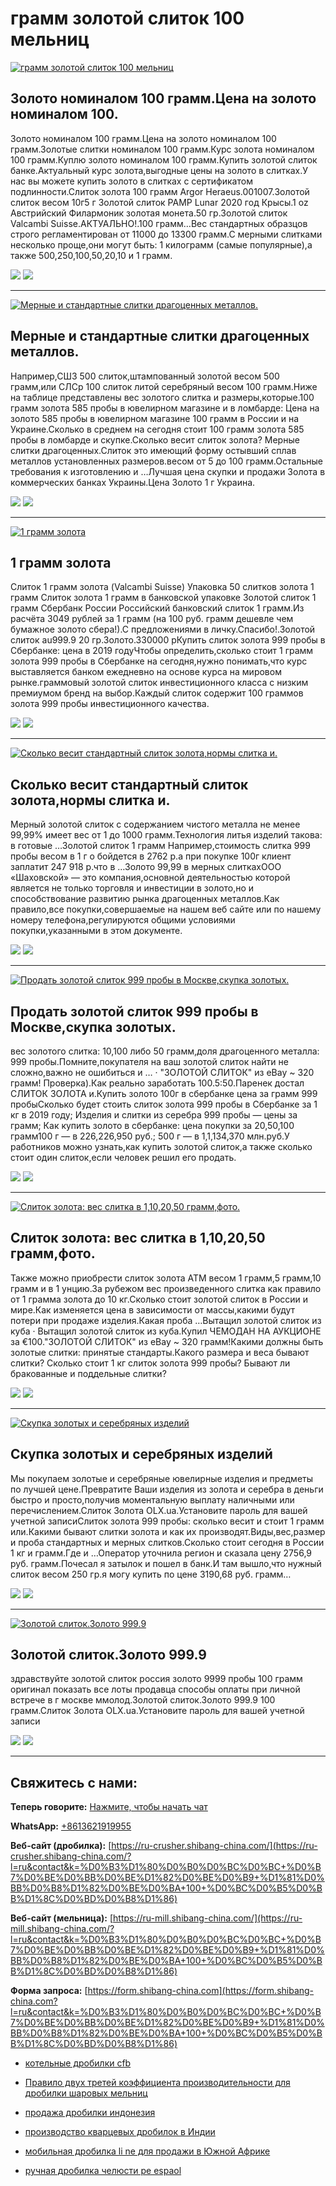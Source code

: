 # грамм золотой слиток 100 мельниц

<a href="https://swt.shibang-china.com/?l=ru&img&k=%D0%B3%D1%80%D0%B0%D0%BC%D0%BC+%D0%B7%D0%BE%D0%BB%D0%BE%D1%82%D0%BE%D0%B9+%D1%81%D0%BB%D0%B8%D1%82%D0%BE%D0%BA+100+%D0%BC%D0%B5%D0%BB%D1%8C%D0%BD%D0%B8%D1%86" target="_blank">![грамм золотой слиток 100 мельниц](http://static.shibang-china.com/all-800x300/233.jpg)</a>

## Золото номиналом 100 грамм.Цена на золото номиналом 100.
Золото номиналом 100 грамм.Цена на золото номиналом 100 грамм.Золотые слитки номиналом 100 грамм.Курс золота номиналом 100 грамм.Куплю золото номиналом 100 грамм.Купить золотой слиток банке.Актуальный курс золота,выгодные цены на золото в слитках.У нас вы можете купить золото в слитках с сертификатом подлинности.Слиток золота 100 грамм Argor Heraeus.001007.Золотой слиток весом 10г5 г Золотой слиток PAMP Lunar 2020 год Крысы.1 oz Австрийский Филармоник золотая монета.50 гр.Золотой слиток Valcambi Suisse.АКТУАЛЬНО!.100 грамм…Вес стандартных образцов строго регламентирован от 11000 до 13300 грамм.С мерными слитками несколько проще,они могут быть: 1 килограмм (самые популярные),а также 500,250,100,50,20,10 и 1 грамм.


<a href="https://whatsapp.shibangsoft.com/WhatsApp.php" target="_blank" title="WhatsApp">![](http://static.shibang-china.com/icon/whatsapp.png)</a> <a href="https://swt.shibang-china.com/?l=ru&icon&k=%D0%B3%D1%80%D0%B0%D0%BC%D0%BC+%D0%B7%D0%BE%D0%BB%D0%BE%D1%82%D0%BE%D0%B9+%D1%81%D0%BB%D0%B8%D1%82%D0%BE%D0%BA+100+%D0%BC%D0%B5%D0%BB%D1%8C%D0%BD%D0%B8%D1%86" target="_blank">![](http://static.shibang-china.com/icon/chat-ru.png)</a>

---

<a href="https://swt.shibang-china.com/?l=ru&img&k=%D0%B3%D1%80%D0%B0%D0%BC%D0%BC+%D0%B7%D0%BE%D0%BB%D0%BE%D1%82%D0%BE%D0%B9+%D1%81%D0%BB%D0%B8%D1%82%D0%BE%D0%BA+100+%D0%BC%D0%B5%D0%BB%D1%8C%D0%BD%D0%B8%D1%86" target="_blank">![Мерные и стандартные слитки драгоценных металлов.](http://static.shibang-china.com/all-800x300/515.jpg)</a>

## Мерные и стандартные слитки драгоценных металлов.
Например,СШЗ 500 слиток,штампованный золотой весом 500 грамм,или СЛСр 100 слиток литой серебряный весом 100 грамм.Ниже на таблице представлены вес золотого слитка и размеры,которые.100 грамм золота 585 пробы в ювелирном магазине и в ломбарде: Цена на золото 585 пробы в ювелирном магазине 100 грамм в России и на Украине.Сколько в среднем на сегодня стоит 100 грамм золота 585 пробы в ломбарде и скупке.Сколько весит слиток золота? Мерные слитки драгоценных.Слиток это имеющий форму остывший сплав металлов установленных размеров.весом от 5 до 100 грамм.Остальные требования к изготовлению и …Лучшая цена скупки и продажи Золота в коммерческих банках Украины.Цена Золото 1 г Украина.


<a href="https://whatsapp.shibangsoft.com/WhatsApp.php" target="_blank" title="WhatsApp">![](http://static.shibang-china.com/icon/whatsapp.png)</a> <a href="https://swt.shibang-china.com/?l=ru&icon&k=%D0%B3%D1%80%D0%B0%D0%BC%D0%BC+%D0%B7%D0%BE%D0%BB%D0%BE%D1%82%D0%BE%D0%B9+%D1%81%D0%BB%D0%B8%D1%82%D0%BE%D0%BA+100+%D0%BC%D0%B5%D0%BB%D1%8C%D0%BD%D0%B8%D1%86" target="_blank">![](http://static.shibang-china.com/icon/chat-ru.png)</a>

---

<a href="https://swt.shibang-china.com/?l=ru&img&k=%D0%B3%D1%80%D0%B0%D0%BC%D0%BC+%D0%B7%D0%BE%D0%BB%D0%BE%D1%82%D0%BE%D0%B9+%D1%81%D0%BB%D0%B8%D1%82%D0%BE%D0%BA+100+%D0%BC%D0%B5%D0%BB%D1%8C%D0%BD%D0%B8%D1%86" target="_blank">![1 грамм золота](http://static.shibang-china.com/all-800x300/1323.jpg)</a>

## 1 грамм золота
Слиток 1 грамм золота (Valcambi Suisse) Упаковка 50 слитков золота 1 грамм Cлиток золота 1 грамм в банковской упаковке Золотой слиток 1 грамм Сбербанк России Российский банковский слиток 1 грамм.Из расчёта 3049 рублей за 1 грамм (на 100 руб. грамм дешевле чем бумажное золото сбера!).С предложениями в личку.Спасибо!.Золотой слиток au999.9 20 гр.Золото.330000 рКупить слиток золота 999 пробы в Сбербанке: цена в 2019 годуЧтобы определить,сколько стоит 1 грамм золота 999 пробы в Сбербанке на сегодня,нужно понимать,что курс выставляется банком ежедневно на основе курса на мировом рынке.граммовый золотой слиток инвестиционного класса с низким премиумом бренд на выбор.Каждый слиток содержит 100 граммов золота 999 пробы инвестиционного качества.


<a href="https://whatsapp.shibangsoft.com/WhatsApp.php" target="_blank" title="WhatsApp">![](http://static.shibang-china.com/icon/whatsapp.png)</a> <a href="https://swt.shibang-china.com/?l=ru&icon&k=%D0%B3%D1%80%D0%B0%D0%BC%D0%BC+%D0%B7%D0%BE%D0%BB%D0%BE%D1%82%D0%BE%D0%B9+%D1%81%D0%BB%D0%B8%D1%82%D0%BE%D0%BA+100+%D0%BC%D0%B5%D0%BB%D1%8C%D0%BD%D0%B8%D1%86" target="_blank">![](http://static.shibang-china.com/icon/chat-ru.png)</a>

---

<a href="https://swt.shibang-china.com/?l=ru&img&k=%D0%B3%D1%80%D0%B0%D0%BC%D0%BC+%D0%B7%D0%BE%D0%BB%D0%BE%D1%82%D0%BE%D0%B9+%D1%81%D0%BB%D0%B8%D1%82%D0%BE%D0%BA+100+%D0%BC%D0%B5%D0%BB%D1%8C%D0%BD%D0%B8%D1%86" target="_blank">![Сколько весит стандартный слиток золота,нормы слитка и.](http://static.shibang-china.com/all-800x300/762.jpg)</a>

## Сколько весит стандартный слиток золота,нормы слитка и.
Мерный золотой слиток с содержанием чистого металла не менее 99,99% имеет вес от 1 до 1000 грамм.Технология литья изделий такова: в готовые …Золотой слиток 1 грамм Например,стоимость слитка 999 пробы весом в 1 г о бойдется в 2762 р.а при покупке 100г клиент заплатит 247 918 р.что в …Золото 99,99 в мерных слиткахООО &#171;Шаховской&#187; — это компания,основной деятельностью которой является не только торговля и инвестиции в золото,но и способствование развитию рынка драгоценных металлов.Как правило,все покупки,совершаемые на нашем веб сайте или по нашему номеру телефона,регулируются общими условиями покупки,указанными в этом документе.


<a href="https://whatsapp.shibangsoft.com/WhatsApp.php" target="_blank" title="WhatsApp">![](http://static.shibang-china.com/icon/whatsapp.png)</a> <a href="https://swt.shibang-china.com/?l=ru&icon&k=%D0%B3%D1%80%D0%B0%D0%BC%D0%BC+%D0%B7%D0%BE%D0%BB%D0%BE%D1%82%D0%BE%D0%B9+%D1%81%D0%BB%D0%B8%D1%82%D0%BE%D0%BA+100+%D0%BC%D0%B5%D0%BB%D1%8C%D0%BD%D0%B8%D1%86" target="_blank">![](http://static.shibang-china.com/icon/chat-ru.png)</a>

---

<a href="https://swt.shibang-china.com/?l=ru&img&k=%D0%B3%D1%80%D0%B0%D0%BC%D0%BC+%D0%B7%D0%BE%D0%BB%D0%BE%D1%82%D0%BE%D0%B9+%D1%81%D0%BB%D0%B8%D1%82%D0%BE%D0%BA+100+%D0%BC%D0%B5%D0%BB%D1%8C%D0%BD%D0%B8%D1%86" target="_blank">![Продать золотой слиток 999 пробы в Москве,скупка золотых.](http://static.shibang-china.com/all-800x300/1197.jpg)</a>

## Продать золотой слиток 999 пробы в Москве,скупка золотых.
вес золотого слитка: 10,100 либо 50 грамм,доля драгоценного металла: 999 пробы.Помните,покупателя на ваш золотой слиток найти не сложно,важно не ошибиться и …&nbsp;&#0183;&#32;&quot;ЗОЛОТОЙ СЛИТОК&quot; из eBay ~ 320 грамм! Проверка).Как реально заработать 100.5:50.Паренек достал СЛИТОК ЗОЛОТА и.Купить золото 100г в сбербанке цена за грамм 999 пробыСколько будет стоить слиток золота 999 пробы в Сбербанке за 1 кг в 2019 году; Изделия и слитки из серебра 999 пробы — цены за грамм; Как купить золото в сбербанке: цена покупки за 20,50,100 грамм100 г — в 226,226,950 руб.; 500 г — в 1,1,134,370 млн.руб.У работников можно узнать,как купить золотой слиток,а также сколько стоит один слиток,если человек решил его продать.


<a href="https://whatsapp.shibangsoft.com/WhatsApp.php" target="_blank" title="WhatsApp">![](http://static.shibang-china.com/icon/whatsapp.png)</a> <a href="https://swt.shibang-china.com/?l=ru&icon&k=%D0%B3%D1%80%D0%B0%D0%BC%D0%BC+%D0%B7%D0%BE%D0%BB%D0%BE%D1%82%D0%BE%D0%B9+%D1%81%D0%BB%D0%B8%D1%82%D0%BE%D0%BA+100+%D0%BC%D0%B5%D0%BB%D1%8C%D0%BD%D0%B8%D1%86" target="_blank">![](http://static.shibang-china.com/icon/chat-ru.png)</a>

---

<a href="https://swt.shibang-china.com/?l=ru&img&k=%D0%B3%D1%80%D0%B0%D0%BC%D0%BC+%D0%B7%D0%BE%D0%BB%D0%BE%D1%82%D0%BE%D0%B9+%D1%81%D0%BB%D0%B8%D1%82%D0%BE%D0%BA+100+%D0%BC%D0%B5%D0%BB%D1%8C%D0%BD%D0%B8%D1%86" target="_blank">![Cлиток золота: вес слитка в 1,10,20,50 грамм,фото.](http://static.shibang-china.com/all-800x300/302.jpg)</a>

## Cлиток золота: вес слитка в 1,10,20,50 грамм,фото.
Также можно приобрести слиток золота АТМ весом 1 грамм,5 грамм,10 грамм и в 1 унцию.За рубежом вес произведенного слитка как правило от 1 грамма золота до 10 кг.Сколько стоит золотой слиток в России и мире.Как изменяется цена в зависимости от массы,какими будут потери при продаже изделия.Какая проба …Вытащил золотой слиток из куба&nbsp;&#0183;&#32;Вытащил золотой слиток из куба.Купил ЧЕМОДАН НА АУКЦИОНЕ за €100.&quot;ЗОЛОТОЙ СЛИТОК&quot; из eBay ~ 320 грамм!Какими должны быть золотые слитки: принятые стандарты.Какого размера и веса бывают слитки? Сколько стоит 1 кг слиток золота 999 пробы? Бывают ли бракованные и поддельные слитки?


<a href="https://whatsapp.shibangsoft.com/WhatsApp.php" target="_blank" title="WhatsApp">![](http://static.shibang-china.com/icon/whatsapp.png)</a> <a href="https://swt.shibang-china.com/?l=ru&icon&k=%D0%B3%D1%80%D0%B0%D0%BC%D0%BC+%D0%B7%D0%BE%D0%BB%D0%BE%D1%82%D0%BE%D0%B9+%D1%81%D0%BB%D0%B8%D1%82%D0%BE%D0%BA+100+%D0%BC%D0%B5%D0%BB%D1%8C%D0%BD%D0%B8%D1%86" target="_blank">![](http://static.shibang-china.com/icon/chat-ru.png)</a>

---

<a href="https://swt.shibang-china.com/?l=ru&img&k=%D0%B3%D1%80%D0%B0%D0%BC%D0%BC+%D0%B7%D0%BE%D0%BB%D0%BE%D1%82%D0%BE%D0%B9+%D1%81%D0%BB%D0%B8%D1%82%D0%BE%D0%BA+100+%D0%BC%D0%B5%D0%BB%D1%8C%D0%BD%D0%B8%D1%86" target="_blank">![Скупка золотых и серебряных изделий](http://static.shibang-china.com/all-800x300/937.jpg)</a>

## Скупка золотых и серебряных изделий
Мы покупаем золотые и серебряные ювелирные изделия и предметы по лучшей цене.Превратите Ваши изделия из золота и серебра в деньги быстро и просто,получив моментальную выплату наличными или перечислением.Слиток Золота OLX.ua.Установите пароль для вашей учетной записиСлиток золота 999 пробы: сколько весит и стоит 1 грамм или.Какими бывают слитки золота и как их производят.Виды,вес,размер и проба стандартных и мерных слитков.Сколько стоит сегодня в России 1 кг и грамм.Где и …Оператор уточнила регион и сказала цену 2756,9 руб. грамм.Почесал я затылок и пошел в банк.И там вышло,что нужный слиток весом 250 гр.я могу купить по цене 3190,68 руб. грамм…


<a href="https://whatsapp.shibangsoft.com/WhatsApp.php" target="_blank" title="WhatsApp">![](http://static.shibang-china.com/icon/whatsapp.png)</a> <a href="https://swt.shibang-china.com/?l=ru&icon&k=%D0%B3%D1%80%D0%B0%D0%BC%D0%BC+%D0%B7%D0%BE%D0%BB%D0%BE%D1%82%D0%BE%D0%B9+%D1%81%D0%BB%D0%B8%D1%82%D0%BE%D0%BA+100+%D0%BC%D0%B5%D0%BB%D1%8C%D0%BD%D0%B8%D1%86" target="_blank">![](http://static.shibang-china.com/icon/chat-ru.png)</a>

---

<a href="https://swt.shibang-china.com/?l=ru&img&k=%D0%B3%D1%80%D0%B0%D0%BC%D0%BC+%D0%B7%D0%BE%D0%BB%D0%BE%D1%82%D0%BE%D0%B9+%D1%81%D0%BB%D0%B8%D1%82%D0%BE%D0%BA+100+%D0%BC%D0%B5%D0%BB%D1%8C%D0%BD%D0%B8%D1%86" target="_blank">![Золотой слиток.Золото 999.9](http://static.shibang-china.com/all-800x300/259.jpg)</a>

## Золотой слиток.Золото 999.9
здравствуйте золотой слиток россия золото 9999 пробы 100 грамм оригинал показать все лоты продавца способы оплаты при личной встрече в г москве ммолод.Золотой слиток.Золото 999.9 100 грамм.Слиток Золота OLX.ua.Установите пароль для вашей учетной записи

<a href="https://whatsapp.shibangsoft.com/WhatsApp.php" target="_blank" title="WhatsApp">![](http://static.shibang-china.com/icon/whatsapp.png)</a> <a href="https://swt.shibang-china.com/?l=ru&icon&k=%D0%B3%D1%80%D0%B0%D0%BC%D0%BC+%D0%B7%D0%BE%D0%BB%D0%BE%D1%82%D0%BE%D0%B9+%D1%81%D0%BB%D0%B8%D1%82%D0%BE%D0%BA+100+%D0%BC%D0%B5%D0%BB%D1%8C%D0%BD%D0%B8%D1%86" target="_blank">![](http://static.shibang-china.com/icon/chat-ru.png)</a>

---
## Свяжитесь с нами:

**Теперь говорите:** [Нажмите, чтобы начать чат](https://swt.shibang-china.com?l=ru&contact&k=%D0%B3%D1%80%D0%B0%D0%BC%D0%BC+%D0%B7%D0%BE%D0%BB%D0%BE%D1%82%D0%BE%D0%B9+%D1%81%D0%BB%D0%B8%D1%82%D0%BE%D0%BA+100+%D0%BC%D0%B5%D0%BB%D1%8C%D0%BD%D0%B8%D1%86)

**WhatsApp:**  [+8613621919955](https://whatsapp.shibangsoft.com/WhatsApp.php)

**Веб-сайт (дробилка):** [https://ru-crusher.shibang-china.com/](https://ru-crusher.shibang-china.com/?l=ru&contact&k=%D0%B3%D1%80%D0%B0%D0%BC%D0%BC+%D0%B7%D0%BE%D0%BB%D0%BE%D1%82%D0%BE%D0%B9+%D1%81%D0%BB%D0%B8%D1%82%D0%BE%D0%BA+100+%D0%BC%D0%B5%D0%BB%D1%8C%D0%BD%D0%B8%D1%86)

**Веб-сайт (мельница):** [https://ru-mill.shibang-china.com/](https://ru-mill.shibang-china.com/?l=ru&contact&k=%D0%B3%D1%80%D0%B0%D0%BC%D0%BC+%D0%B7%D0%BE%D0%BB%D0%BE%D1%82%D0%BE%D0%B9+%D1%81%D0%BB%D0%B8%D1%82%D0%BE%D0%BA+100+%D0%BC%D0%B5%D0%BB%D1%8C%D0%BD%D0%B8%D1%86)

**Форма запроса:** [https://form.shibang-china.com](https://form.shibang-china.com?l=ru&contact&k=%D0%B3%D1%80%D0%B0%D0%BC%D0%BC+%D0%B7%D0%BE%D0%BB%D0%BE%D1%82%D0%BE%D0%B9+%D1%81%D0%BB%D0%B8%D1%82%D0%BE%D0%BA+100+%D0%BC%D0%B5%D0%BB%D1%8C%D0%BD%D0%B8%D1%86)

* [котельные дробилки cfb](../132/%D0%BA%D0%BE%D1%82%D0%B5%D0%BB%D1%8C%D0%BD%D1%8B%D0%B5%20%D0%B4%D1%80%D0%BE%D0%B1%D0%B8%D0%BB%D0%BA%D0%B8%20cfb.md)

* [Правило двух третей коэффициента производительности для дробилки шаровых мельниц](../131/%D0%9F%D1%80%D0%B0%D0%B2%D0%B8%D0%BB%D0%BE%20%D0%B4%D0%B2%D1%83%D1%85%20%D1%82%D1%80%D0%B5%D1%82%D0%B5%D0%B9%20%D0%BA%D0%BE%D1%8D%D1%84%D1%84%D0%B8%D1%86%D0%B8%D0%B5%D0%BD%D1%82%D0%B0%20%D0%BF%D1%80%D0%BE%D0%B8%D0%B7%D0%B2%D0%BE%D0%B4%D0%B8%D1%82%D0%B5%D0%BB%D1%8C%D0%BD%D0%BE%D1%81%D1%82%D0%B8%20%D0%B4%D0%BB%D1%8F%20%D0%B4%D1%80%D0%BE%D0%B1%D0%B8%D0%BB%D0%BA%D0%B8%20%D1%88%D0%B0%D1%80%D0%BE%D0%B2%D1%8B%D1%85%20%D0%BC%D0%B5%D0%BB%D1%8C%D0%BD%D0%B8%D1%86.md)

* [продажа дробилки индонезия](../134/%D0%BF%D1%80%D0%BE%D0%B4%D0%B0%D0%B6%D0%B0%20%D0%B4%D1%80%D0%BE%D0%B1%D0%B8%D0%BB%D0%BA%D0%B8%20%D0%B8%D0%BD%D0%B4%D0%BE%D0%BD%D0%B5%D0%B7%D0%B8%D1%8F.md)

* [производство кварцевых дробилок в Индии](../132/%D0%BF%D1%80%D0%BE%D0%B8%D0%B7%D0%B2%D0%BE%D0%B4%D1%81%D1%82%D0%B2%D0%BE%20%D0%BA%D0%B2%D0%B0%D1%80%D1%86%D0%B5%D0%B2%D1%8B%D1%85%20%D0%B4%D1%80%D0%BE%D0%B1%D0%B8%D0%BB%D0%BE%D0%BA%20%D0%B2%20%D0%98%D0%BD%D0%B4%D0%B8%D0%B8.md)

* [мобильная дробилка li ne для продажи в Южной Африке](../131/%D0%BC%D0%BE%D0%B1%D0%B8%D0%BB%D1%8C%D0%BD%D0%B0%D1%8F%20%D0%B4%D1%80%D0%BE%D0%B1%D0%B8%D0%BB%D0%BA%D0%B0%20li%20ne%20%D0%B4%D0%BB%D1%8F%20%D0%BF%D1%80%D0%BE%D0%B4%D0%B0%D0%B6%D0%B8%20%D0%B2%20%D0%AE%D0%B6%D0%BD%D0%BE%D0%B9%20%D0%90%D1%84%D1%80%D0%B8%D0%BA%D0%B5.md)

* [ручная дробилка челюсти pe espaol](../135/%D1%80%D1%83%D1%87%D0%BD%D0%B0%D1%8F%20%D0%B4%D1%80%D0%BE%D0%B1%D0%B8%D0%BB%D0%BA%D0%B0%20%D1%87%D0%B5%D0%BB%D1%8E%D1%81%D1%82%D0%B8%20pe%20espaol.md)